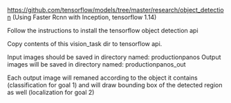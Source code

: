 https://github.com/tensorflow/models/tree/master/research/object_detection
(Using Faster Rcnn with Inception, tensorflow 1.14)

Follow the instructions to install the tensorflow object detection api

Copy contents of this vision_task dir to tensorflow api.

Input images should be saved in directory named: productionpanos
Output images will be saved in directory named: productionpanos_out

Each output image will remaned according to the object it contains (classification for goal 1)
and will draw bounding box of the detected region as well (localization for goal 2)
